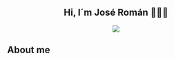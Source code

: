 <div align="center">
    <h2 align="center">Hi, I´m José Román 👨🏼‍💻</h2>
</div>
<p align="center">
    <img src="https://skillicons.dev/icons?i=html,css,js,java,php,linux,bash,kali,vscode,git,github"/>
</p>
<div>
    <h2>About me</h2>
</div>



<!--
**Joseroman15/Joseroman15** is a ✨ _special_ ✨ repository because its `README.md` (this file) appears on your GitHub profile.

Here are some ideas to get you started:

- 🔭 I’m currently working on ...
- 🌱 I’m currently learning ...
- 👯 I’m looking to collaborate on ...
- 🤔 I’m looking for help with ...
- 💬 Ask me about ...
- 📫 How to reach me: ...
- 😄 Pronouns: ...
- ⚡ Fun fact: ...
-->
